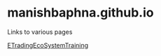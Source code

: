 # manishbaphna.github.io

Links to various pages

[ETradingEcoSystemTraining](https://manishbaphna.github.io/ETradingEcoSystemTraining.htm)
